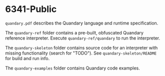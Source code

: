 # 6341-Public

`quandary.pdf` describes the Quandary language and runtime specification.

The `quandary-ref` folder contains a pre-built, obfuscated Quandary reference interpreter. Execute `quandary-ref/quandary` to run the interpreter.

The `quandary-skeleton` folder contains source code for an interpreter with missing functionality (search for "TODO"). See `quandary-skeleton/README` for build and run info.

The `quandary-examples` folder contains Quandary code examples.
